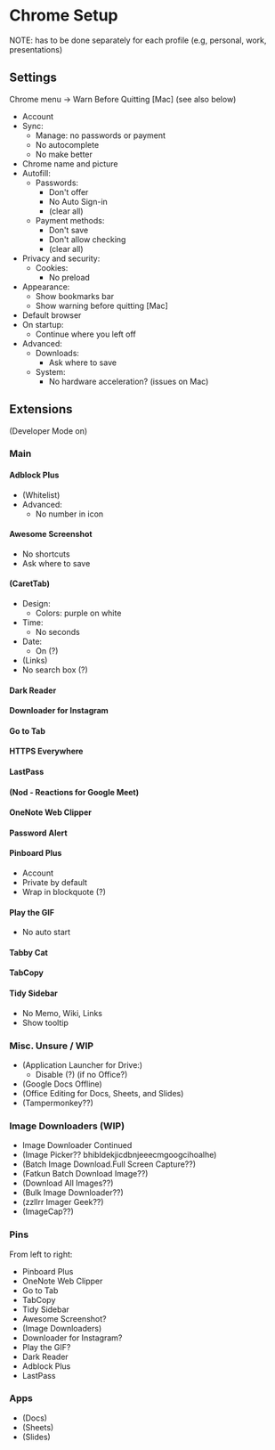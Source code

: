 # Chrome Setup

NOTE: has to be done separately for each profile
(e.g, personal, work, presentations)

## Settings

Chrome menu -> Warn Before Quitting [Mac] (see also below)

* Account
* Sync:
    * Manage: no passwords or payment
    * No autocomplete
    * No make better
* Chrome name and picture
* Autofill:
    * Passwords:
        * Don't offer
        * No Auto Sign-in
        * (clear all)
    * Payment methods:
        * Don't save
        * Don't allow checking
        * (clear all)
* Privacy and security:
    * Cookies:
        * No preload
* Appearance:
    * Show bookmarks bar
    * Show warning before quitting [Mac]
* Default browser
* On startup:
    * Continue where you left off
* Advanced:
    * Downloads:
        * Ask where to save
    * System:
        * No hardware acceleration? (issues on Mac)

## Extensions

(Developer Mode on)

### Main

#### Adblock Plus

* (Whitelist)
* Advanced:
    * No number in icon

#### Awesome Screenshot

* No shortcuts
* Ask where to save

#### (CaretTab)

* Design:
    * Colors: purple on white
* Time:
    * No seconds
* Date:
    * On (?)
* (Links)
* No search box (?)

#### Dark Reader

#### Downloader for Instagram

#### Go to Tab

#### HTTPS Everywhere

#### LastPass

#### (Nod - Reactions for Google Meet)

#### OneNote Web Clipper

#### Password Alert

#### Pinboard Plus

* Account
* Private by default
* Wrap in blockquote (?)

#### Play the GIF

* No auto start

#### Tabby Cat

#### TabCopy

#### Tidy Sidebar

* No Memo, Wiki, Links
* Show tooltip

### Misc. Unsure / WIP

* (Application Launcher for Drive:)
    * Disable (?) (if no Office?)
* (Google Docs Offline)
* (Office Editing for Docs, Sheets, and Slides)
* (Tampermonkey??)

### Image Downloaders (WIP)

* Image Downloader Continued
* (Image Picker?? bhibldekjicdbnjeeecmgoogcihoalhe)
* (Batch Image Download.Full Screen Capture??)
* (Fatkun Batch Download Image??)
* (Download All Images??)
* (Bulk Image Downloader??)
* (zzllrr Imager Geek??)
* (ImageCap??)

### Pins

From left to right:

* Pinboard Plus
* OneNote Web Clipper
* Go to Tab
* TabCopy
* Tidy Sidebar
* Awesome Screenshot?
* (Image Downloaders)
* Downloader for Instagram?
* Play the GIF?
* Dark Reader
* Adblock Plus
* LastPass

### Apps

* (Docs)
* (Sheets)
* (Slides)
